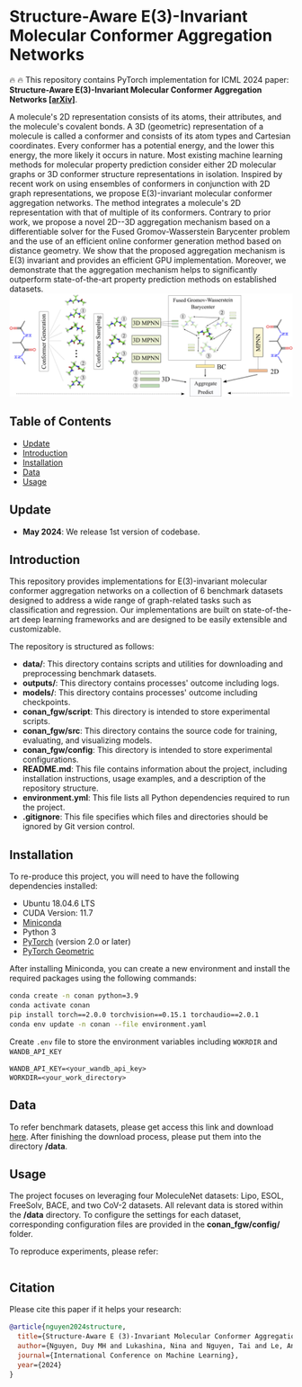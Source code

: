 # Structure-Aware E(3)-Invariant Molecular Conformer Aggregation Networks
:fire: :fire: This repository contains PyTorch implementation for ICML 2024 paper: **Structure-Aware E(3)-Invariant Molecular Conformer Aggregation Networks [[arXiv]](https://arxiv.org/abs/2402.01975)**.

A molecule's 2D representation consists of its atoms, their attributes, and the molecule's covalent bonds. A 3D (geometric) representation of a molecule is called a conformer and consists of its atom types and Cartesian coordinates. Every conformer has a potential energy, and the lower this energy, the more likely it occurs in nature. Most existing machine learning methods for molecular property prediction consider either 2D molecular graphs or 3D conformer structure representations in isolation. Inspired by recent work on using ensembles of conformers in conjunction with 2D graph representations, we propose E(3)-invariant molecular conformer aggregation networks. The method integrates a molecule's 2D representation with that of multiple of its conformers. Contrary to prior work, we propose a novel 2D--3D aggregation mechanism based on a differentiable solver for the Fused Gromov-Wasserstein Barycenter problem and the use of an efficient online conformer generation method based on distance geometry. We show that the proposed aggregation mechanism is E(3) invariant and provides an efficient GPU implementation. Moreover, we demonstrate that the aggregation mechanism helps to significantly outperform state-of-the-art property prediction methods on established datasets.
![Overview figure](figs/ala.png)

## Table of Contents

- [Update](#update)
- [Introduction](#introduction)
- [Installation](#installation)
- [Data](#data)
- [Usage](#usage)

## Update
- **May 2024**: We release 1st version of codebase.

## Introduction
This repository provides implementations for E(3)-invariant molecular conformer aggregation networks on a collection of 6 benchmark datasets designed to address a wide range of graph-related tasks such as classification and regression. Our implementations are built on state-of-the-art deep learning frameworks and are designed to be easily extensible and customizable.

The repository is structured as follows:

- **data/**: This directory contains scripts and utilities for downloading and preprocessing benchmark datasets.
- **outputs/**: This directory contains processes' outcome including logs.
- **models/**: This directory contains processes' outcome including checkpoints.
- **conan_fgw/script**: This directory is intended to store experimental scripts.
- **conan_fgw/src**: This directory contains the source code for training, evaluating, and visualizing models.
- **conan_fgw/config**: This directory is intended to store experimental configurations.
- **README.md**: This file contains information about the project, including installation instructions, usage examples, and a description of the repository structure.
- **environment.yml**: This file lists all Python dependencies required to run the project.
- **.gitignore**: This file specifies which files and directories should be ignored by Git version control.

## Installation

To re-produce this project, you will need to have the following dependencies installed:
- Ubuntu 18.04.6 LTS
- CUDA Version: 11.7
- [Miniconda](https://docs.conda.io/en/latest/miniconda.html)
- Python 3
- [PyTorch](https://pytorch.org/) (version 2.0 or later)
- [PyTorch Geometric](https://pytorch-geometric.readthedocs.io/en/latest/)

After installing Miniconda, you can create a new environment and install the required packages using the following commands:

```bash
conda create -n conan python=3.9
conda activate conan
pip install torch==2.0.0 torchvision==0.15.1 torchaudio==2.0.1
conda env update -n conan --file environment.yaml
```

Create ```.env``` file to store the environment variables including ```WOKRDIR``` and ```WANDB_API_KEY```

```
WANDB_API_KEY=<your_wandb_api_key>
WORKDIR=<your_work_directory>
```
## Data
To refer benchmark datasets, please get access this link and download [here](https://mega.nz/folder/X9VEXb7D#xv6fXIon_00tgevNMZn73A).
After finishing the download process, please put them into the directory **/data**.

## Usage
The project focuses on leveraging four MoleculeNet datasets: Lipo, ESOL, FreeSolv, BACE, and two CoV-2 datasets. All relevant data is stored within the **/data** directory. To configure the settings for each dataset, corresponding configuration files are provided in the **conan_fgw/config/** folder.

To reproduce experiments, please refer:
```bash

```



## Citation
Please cite this paper if it helps your research:
```bibtex
@article{nguyen2024structure,
  title={Structure-Aware E (3)-Invariant Molecular Conformer Aggregation Networks},
  author={Nguyen, Duy MH and Lukashina, Nina and Nguyen, Tai and Le, An T and Nguyen, TrungTin and Ho, Nhat and Peters, Jan and Sonntag, Daniel and Zaverkin, Viktor and Niepert, Mathias},
  journal={International Conference on Machine Learning},
  year={2024}
}
```
